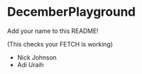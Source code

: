 # DecemberPlayground

Add your name to this README!

(This checks your FETCH is working)

- Nick Johnson
- Adi Uraih
